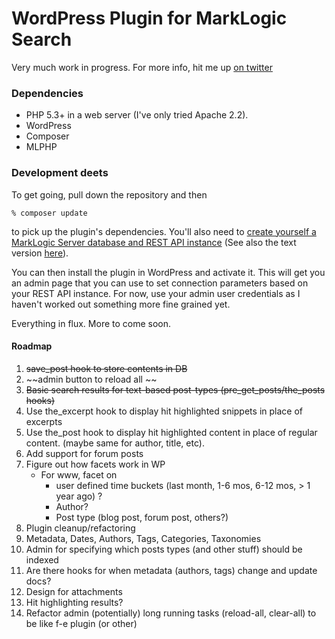 # WordPress Plugin for MarkLogic Search

Very much work in progress.  For more info, hit me up [on twitter](http://twitter.com/eedeebee)

### Dependencies

* PHP 5.3+ in a web server (I've only tried Apache 2.2).
* WordPress
* Composer
* MLPHP

### Development deets

To get going, pull down the repository and then

    % composer update

to pick up the plugin's dependencies.  You'll also need to 
[create yourself a MarkLogic Server database and REST API instance](http://www.youtube.com/watch?feature=player_embedded&v=n4Oem-DsQaU)
(See also the text version [here](http://developer.marklogic.com/learn/rest/setup)).

You can then install the plugin in WordPress and activate it.  This will get you an admin page
that you can use to set connection parameters based on your REST API instance.
For now, use your admin user credentials as I haven't worked out something more
fine grained yet.

Everything in flux.  More to come soon.  

#### Roadmap

1. ~~save_post hook to store contents in DB~~
1. ~~admin button to reload all ~~
1. ~~Basic search results for text-based post-types (pre_get_posts/the_posts hooks)~~
1. Use the_excerpt hook to display hit highlighted snippets in place of excerpts
1. Use the_post hook to display hit highlighted content in place of regular content. (maybe same for author, title, etc).
1. Add support for forum posts
1. Figure out how facets work in WP
    * For www, facet on 
        * user defined time buckets (last month, 1-6 mos, 6-12 mos, > 1 year ago) ?
        * Author?
        * Post type (blog post, forum post, others?)
1. Plugin cleanup/refactoring
1. Metadata, Dates, Authors, Tags, Categories, Taxonomies
1. Admin for specifying which posts types (and other stuff) should be indexed
1. Are there hooks for when metadata (authors, tags) change and update docs?
1. Design for attachments
1. Hit highlighting results?
1. Refactor admin (potentially) long running tasks (reload-all, clear-all) to be like f-e plugin (or other)

